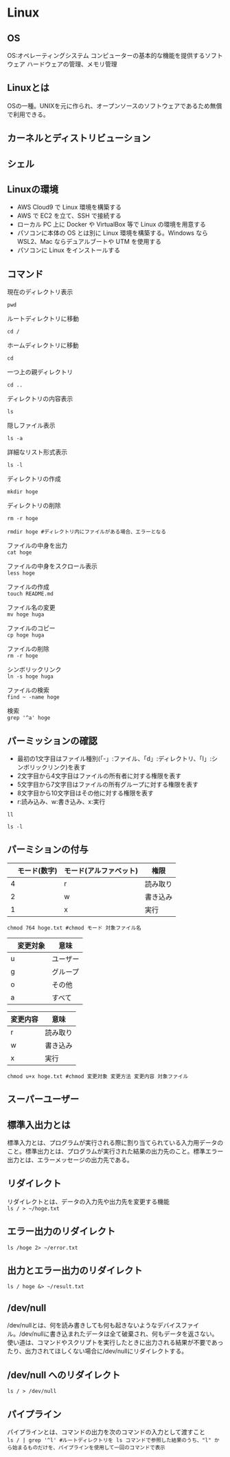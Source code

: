 # Linux

## OS
OS:オペレーティングシステム
コンピューターの基本的な機能を提供するソフトウェア
ハードウェアの管理、メモリ管理

## Linuxとは
OSの一種。UNIXを元に作られ、オープンソースのソフトウェアであるため無償で利用できる。

## カーネルとディストリビューション

## シェル

## Linuxの環境
- AWS Cloud9 で Linux 環境を構築する
- AWS で EC2 を立て、SSH で接続する
- ローカル PC 上に Docker や VirtualBox 等で Linux の環境を用意する
- パソコンに本体の OS とは別に Linux 環境を構築する。Windows なら WSL2、Mac ならデュアルブートや UTM を使用する
- パソコンに Linux をインストールする

## コマンド
現在のディレクトリ表示

`
pwd
`

ルートディレクトリに移動

`
cd /
`

ホームディレクトリに移動

`
cd
`

一つ上の親ディレクトリ

`
cd ..
`

ディレクトリの内容表示

`
ls
`

隠しファイル表示

`
ls -a
`

詳細なリスト形式表示

`
ls -l
`

ディレクトリの作成

`
mkdir hoge
`

ディレクトリの削除

`
rm -r hoge
`

`
rmdir hoge #ディレクトリ内にファイルがある場合、エラーとなる
`

ファイルの中身を出力  
`
cat hoge
`

ファイルの中身をスクロール表示  
`
less hoge
`

ファイルの作成  
`
touch README.md
`

ファイル名の変更  
`
mv hoge huga
`

ファイルのコピー  
`
cp hoge huga
`

ファイルの削除  
`
rm -r hoge
`

シンボリックリンク  
`
ln -s hoge huga
`

ファイルの検索   
`
find ~ -name hoge
`

検索   
`
grep '^a' hoge
`

## パーミッションの確認  
- 最初の1文字目はファイル種別(「-」:ファイル、「d」:ディレクトリ、「l」:シンボリックリンク)を表す
- 2文字目から4文字目はファイルの所有者に対する権限を表す
- 5文字目から7文字目はファイルの所有グループに対する権限を表す
- 8文字目から10文字目はその他に対する権限を表す
- r:読み込み、w:書き込み、x:実行

`
ll
`

`
ls -l
`

## パーミションの付与  

|　モード(数字)| モード(アルファベット)|権限|
|---|---|---|
|4|r|読み取り|
|2|w|書き込み|
|1|x|実行|

`
chmod 764 hoge.txt #chmod モード 対象ファイル名
`

|　変更対象|意味|
|---|---|
|u|ユーザー|
|g|グループ|
|o|その他|
|a|すべて|

|変更内容|意味|
|---|---|
|r|読み取り|
|w|書き込み|
|x|実行|

`
chmod u+x hoge.txt #chmod 変更対象 変更方法 変更内容 対象ファイル
`

## スーパーユーザー


## 標準入出力とは  
標準入力とは、プログラムが実行される際に割り当てられている入力用データのこと。標準出力とは、プログラムが実行された結果の出力先のこと。標準エラー出力とは、エラーメッセージの出力先である。

## リダイレクト  
リダイレクトとは、データの入力先や出力先を変更する機能  
`
ls / > ~/hoge.txt
`

## エラー出力のリダイレクト  
`
ls /hoge 2> ~/error.txt
`

## 出力とエラー出力のリダイレクト  
`
ls / hoge &> ~/result.txt
`

## /dev/null
/dev/nullとは、何を読み書きしても何も起きないようなデバイスファイル。/dev/nullに書き込まれたデータは全て破棄され、何もデータを返さない。 使い道は、コマンドやスクリプトを実行したときに出力される結果が不要であったり、出力されてほしくない場合に/dev/nullにリダイレクトする。

## /dev/null へのリダイレクト  
`
ls / > /dev/null
`

## パイプライン  
パイプラインとは、コマンドの出力を次のコマンドの入力として渡すこと  
`
ls / | grep '^l' #ルートディレクトリを ls コマンドで参照した結果のうち、"l" から始まるものだけを、パイプラインを使用して一回のコマンドで表示
`
